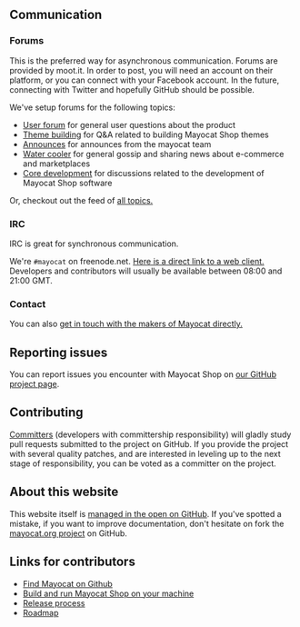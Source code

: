 <!---------------------
  layout: community
  title: Community
  --------------------->

Communication
-------------

### Forums

This is the preferred way for asynchronous communication. Forums are provided by moot.it. In order to post, you will need an account on their platform, or you can connect with your Facebook account. In the future, connecting with Twitter and hopefully GitHub should be possible.

We've setup forums for the following topics:

- [User forum](/community/forums#!/user-forum) for general user questions about the product
- [Theme building](/community/forums#!/theme-building) for Q&A related to building Mayocat Shop themes
- [Announces](/community/forums#!/announces) for announces from the mayocat team
- [Water cooler](/community/forums#!/water-cooler) for general gossip and sharing news about e-commerce and marketplaces
- [Core development](/community/forums#!/core-development) for discussions related to the development of Mayocat Shop software

Or, checkout out the feed of [all topics.](/community/forums)

### IRC

IRC is great for synchronous communication.

We're ```#mayocat``` on freenode.net. [Here is a direct link to a web client.](http://webchat.freenode.net/?channels=mayocat) Developers and contributors will usually be available between 08:00 and 21:00 GMT.

### Contact

You can also [get in touch with the makers of Mayocat directly.](/contact)

Reporting issues
----------------

You can report issues you encounter with Mayocat Shop on [our GitHub project page](https://github.com/mayocat/mayocat-shop/issues).

Contributing
------------

[Committers](http://en.wikipedia.org/wiki/Committer) (developers with committership responsibility) will gladly study pull requests submitted to the project on GitHub. If you provide the project with several quality patches, and are interested in leveling up to the next stage of responsibility, you can be voted as a committer on the project.

About this website
------------------

This website itself is [managed in the open on GitHub](https://github.com/mayocat/mayocat.org). If you've spotted a mistake, if you want to improve documentation, don't hesitate on fork the [mayocat.org project](https://github.com/mayocat/mayocat.org) on GitHub.

<!-----------------------------------------------
  block: contributors
  people:
    - fullName: Jérôme Velociter
      title: Developer and entrepreneur
      committer: true
      github: jvelo
      linkedin: in/jvelociter
      picture: jerome-velociter.jpg
    - fullName: Louis Béziau
      title: UX Designer
      linkedin: in/louisbeziau
      picture: louis-beziau.jpg
    - fullName: Johann Pardanaud
      title: Developer at Winesphere
      github: Nesk
      picture: johann-pardanaud.jpg
    - fullName: Olivier Cousin
      title: Developer at Oeil2Lynx
      picture: olivier-cousin.jpg
      github: oeil2lynx
      linkedin: pub/olivier-cousin/22/ab3/2a4
    - fullName: Vincent Velociter
      title: Web Developer
      picture: vincent-velociter.jpg
      github: veloce
      linkedin: pub/vincent-velociter/24/904/67a
  ---------------------------------------------->

<!---------------------
  block: developer-links
  --------------------->

Links for contributors
----------------------

- [Find Mayocat on Github](http://github.com/mayocat/)
- [Build and run Mayocat Shop on your machine](/building-guide)
- [Release process](/release-process)
- [Roadmap](/roadmap)
